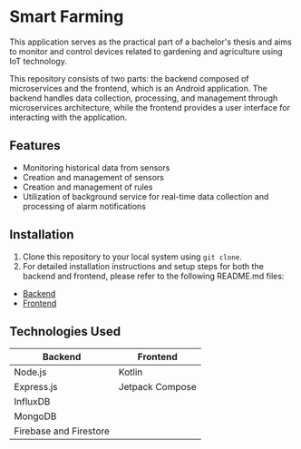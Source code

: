 # Smart Farming 

This application serves as the practical part of a bachelor's thesis and aims to monitor and control devices related to gardening and agriculture using IoT technology.

This repository consists of two parts: the backend composed of microservices and the frontend, which is an Android application. The backend handles data collection, processing, and management through microservices architecture, while the frontend provides a user interface for interacting with the application.

## Features

- Monitoring historical data from sensors
- Creation and management of sensors
- Creation and management of rules
- Utilization of background service for real-time data collection and processing of alarm notifications

## Installation

1. Clone this repository to your local system using `git clone`.
2. For detailed installation instructions and setup steps for both the backend and frontend, please refer to the following README.md files:

- [Backend](./Backend/README.md)
- [Frontend](./Frontend/README.md)

## Technologies Used

| Backend  | Frontend |
| ------------- | ------------- |
| Node.js  | Kotlin  |
| Express.js  | Jetpack Compose  |
| InfluxDB  |  |
| MongoDB  |  |
| Firebase and Firestore  |  |
